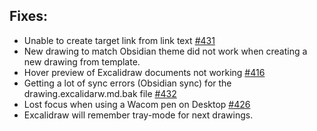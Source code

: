 ## Fixes:
- Unable to create target link from link text [#431](https://github.com/zsviczian/obsidian-excalidraw-plugin/issues/431)
- New drawing to match Obsidian theme did not work when creating a new drawing from template.
- Hover preview of Excalidraw documents not working [#416](https://github.com/zsviczian/obsidian-excalidraw-plugin/issues/416)
- Getting a lot of sync errors (Obsidian sync) for the drawing.excalidarw.md.bak file [#432](https://github.com/zsviczian/obsidian-excalidraw-plugin/issues/432)
- Lost focus when using a Wacom pen on Desktop [#426](https://github.com/zsviczian/obsidian-excalidraw-plugin/issues/426)
- Excalidraw will remember tray-mode for next drawings.

